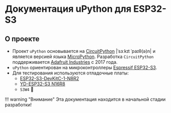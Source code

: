 # Документация uPython для ESP32-S3

## О проекте

- Проект `uPython` основывается на [CircuitPython](https://docs.circuitpython.org/en/latest/README.html) |ˈsɜːkɪt ˈpaɪθ(ə)n| и является версией языка [MicroPython](https://docs.micropython.org/en/latest/). Разработка `CircuitPython` поддерживается [Adafruit Industries](https://en.wikipedia.org/wiki/Adafruit_Industries) с 2017 года.
- `uPython` ориентирован на микроконтроллеры [Espressif ESP32-S3](https://www.espressif.com/en/products/socs/esp32-s3).
- Для тестирования используются отладочные платы:
    - [ESP32-S3-DevKitC-1-N8R2](https://circuitpython.org/board/espressif_esp32s3_devkitc_1_n8r2/)
    - [YD-ESP32-S3 N16R8](https://circuitpython.org/board/yd_esp32_s3_n16r8/)
    - `S3W4`  &#128679;


!!! warning "Внимание"
    Эта документация находится в начальной стадии разработки!

